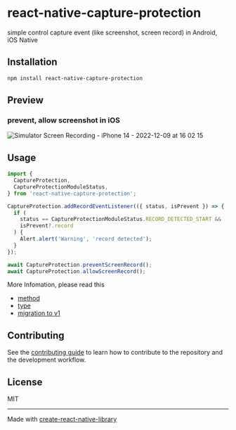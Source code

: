 # react-native-capture-protection

simple control capture event (like screenshot, screen record) in Android, iOS Native

## Installation

```sh
npm install react-native-capture-protection
```

## Preview

### prevent, allow screenshot in iOS
![Simulator Screen Recording - iPhone 14 - 2022-12-09 at 16 02 15](https://user-images.githubusercontent.com/37437842/206644553-e4c3f2bc-b624-47ac-a005-132199e049b2.gif)


## Usage

```js
import {
  CaptureProtection,
  CaptureProtectionModuleStatus,
} from 'react-native-capture-protection';

CaptureProtection.addRecordEventListener(({ status, isPrevent }) => {
  if (
    status == CaptureProtectionModuleStatus.RECORD_DETECTED_START &&
    isPrevent?.record
  ) {
    Alert.alert('Warning', 'record detected');
  }
});

await CaptureProtection.preventScreenRecord();
await CaptureProtection.allowScreenRecord();
```

More Infomation, please read this

- [method](https://github.com/0xlethe/react-native-capture-protection/wiki/method)
- [type](https://github.com/0xlethe/react-native-capture-protection/wiki/type)
- [migration to v1](https://github.com/0xlethe/react-native-capture-protection/wiki/how-to-migration-v0-to-v1)

## Contributing

See the [contributing guide](CONTRIBUTING.md) to learn how to contribute to the repository and the development workflow.

## License

MIT

---

Made with [create-react-native-library](https://github.com/callstack/react-native-builder-bob)
